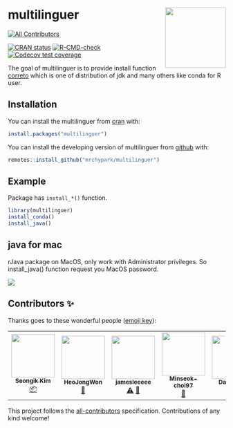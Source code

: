 # multilinguer <img src="man/figures/logo.png" align="right" height=140/>
<!-- ALL-CONTRIBUTORS-BADGE:START - Do not remove or modify this section -->
[![All Contributors](https://img.shields.io/badge/all_contributors-6-orange.svg?style=flat-square)](#contributors-)
<!-- ALL-CONTRIBUTORS-BADGE:END -->

<!-- badges: start -->
[![CRAN
status](https://www.r-pkg.org/badges/version/multilinguer)](https://CRAN.R-project.org/package=multilinguer)
[![R-CMD-check](https://github.com/mrchypark/multilinguer/actions/workflows/R-CMD-check.yaml/badge.svg)](https://github.com/mrchypark/multilinguer/actions/workflows/R-CMD-check.yaml)
[![Codecov test
coverage](https://codecov.io/gh/mrchypark/multilinguer/branch/master/graph/badge.svg)](https://app.codecov.io/gh/mrchypark/multilinguer?branch=master)
<!-- badges: end -->

The goal of multilinguer is to provide install function
[correto](https://aws.amazon.com/corretto/) which is one of distribution
of jdk and many others like conda for R user.

## Installation

You can install the multilinguer from
[cran](https://CRAN.R-project.org/package=multilinguer) with:

``` r
install.packages("multilinguer")
```

You can install the developing version of multilinguer from
[github](https://github.com/mrchypark/multilinguer) with:

``` r
remotes::install_github("mrchypark/multilinguer")
```

## Example

Package has `install_*()` function.

``` r
library(multilinguer)
install_conda()
install_java()
```

## java for mac

rJava package on MacOS, only work with Administrator privileges. So
install\_java() function request you MacOS password.

![](https://user-images.githubusercontent.com/6179259/73519641-fbbaa700-4444-11ea-9f52-5c3941040506.png)

## Contributors ✨

Thanks goes to these wonderful people ([emoji key](https://allcontributors.org/docs/en/emoji-key)):

<!-- ALL-CONTRIBUTORS-LIST:START - Do not remove or modify this section -->
<!-- prettier-ignore-start -->
<!-- markdownlint-disable -->
<table>
  <tr>
    <td align="center"><a href="https://blogik.netlify.app/"><img src="https://avatars.githubusercontent.com/u/26772420?v=4?s=100" width="100px;" alt=""/><br /><sub><b>Seongik Kim</b></sub></a><br /><a href="#platform-SeongIkKim" title="Packaging/porting to new platform">📦</a></td>
    <td align="center"><a href="https://github.com/HeoJongWon"><img src="https://avatars.githubusercontent.com/u/37110949?v=4?s=100" width="100px;" alt=""/><br /><sub><b>HeoJongWon</b></sub></a><br /><a href="https://github.com/mrchypark/multilinguer/issues?q=author%3AHeoJongWon" title="Bug reports">🐛</a></td>
    <td align="center"><a href="https://github.com/jamesleeeee"><img src="https://avatars.githubusercontent.com/u/95525262?v=4?s=100" width="100px;" alt=""/><br /><sub><b>jamesleeeee</b></sub></a><br /><a href="https://github.com/mrchypark/multilinguer/commits?author=jamesleeeee" title="Tests">⚠️</a> <a href="https://github.com/mrchypark/multilinguer/issues?q=author%3Ajamesleeeee" title="Bug reports">🐛</a></td>
    <td align="center"><a href="https://github.com/Minseok-choi97"><img src="https://avatars.githubusercontent.com/u/80507582?v=4?s=100" width="100px;" alt=""/><br /><sub><b>Minseok-choi97</b></sub></a><br /><a href="https://github.com/mrchypark/multilinguer/issues?q=author%3AMinseok-choi97" title="Bug reports">🐛</a></td>
    <td align="center"><a href="https://daeun-computer-uneasy.tistory.com/"><img src="https://avatars.githubusercontent.com/u/62705839?v=4?s=100" width="100px;" alt=""/><br /><sub><b>Daeun Lee</b></sub></a><br /><a href="https://github.com/mrchypark/multilinguer/issues?q=author%3Adaeunni" title="Bug reports">🐛</a></td>
    <td align="center"><a href="https://github.com/bongho"><img src="https://avatars.githubusercontent.com/u/30528502?v=4?s=100" width="100px;" alt=""/><br /><sub><b>bono</b></sub></a><br /><a href="https://github.com/mrchypark/multilinguer/commits?author=bongho" title="Tests">⚠️</a></td>
  </tr>
</table>

<!-- markdownlint-restore -->
<!-- prettier-ignore-end -->

<!-- ALL-CONTRIBUTORS-LIST:END -->

This project follows the [all-contributors](https://github.com/all-contributors/all-contributors) specification. Contributions of any kind welcome!